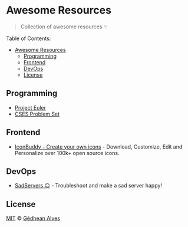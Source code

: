 # Awesome Resources

> Collection of awesome resources ✨

Table of Contents:
- [Awesome Resources](#awesome-resources)
  - [Programming](#programming)
  - [Frontend](#frontend)
  - [DevOps](#devops)
  - [License](#license)

## Programming

- [Project Euler](https://projecteuler.net/archives)
- [CSES Problem Set](https://cses.fi/problemset/)

## Frontend

- [IconBuddy - Create your own icons](https://iconbuddy.app/) - Download, Customize, Edit and Personalize over 100k+ open source icons.

## DevOps

- [SadServers ☹️](https://sadservers.com/) - Troubleshoot and make a sad server happy!

## License

[MIT](LICENSE) © [Gêdhean Alves](https://gedhean.dev)

